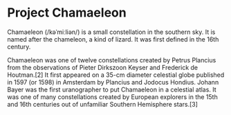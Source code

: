 # Project Chamaeleon
Chamaeleon (/kəˈmiːliən/) is a small constellation in the southern sky. It is named after the chameleon, a kind of lizard. It was first defined in the 16th century. 

Chamaeleon was one of twelve constellations created by Petrus Plancius from the observations of Pieter Dirkszoon Keyser and Frederick de Houtman.[2] It first appeared on a 35-cm diameter celestial globe published in 1597 (or 1598) in Amsterdam by Plancius and Jodocus Hondius. Johann Bayer was the first uranographer to put Chamaeleon in a celestial atlas. It was one of many constellations created by European explorers in the 15th and 16th centuries out of unfamiliar Southern Hemisphere stars.[3]
